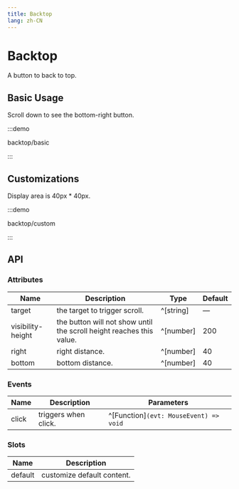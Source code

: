 ```yaml
---
title: Backtop
lang: zh-CN
---
```


# Backtop

A button to back to top.

## Basic Usage

Scroll down to see the bottom-right button.

:::demo

backtop/basic

:::

## Customizations

Display area is 40px \* 40px.

:::demo

backtop/custom

:::

## API

### Attributes

| Name              | Description                                                          | Type      | Default |
| ----------------- | -------------------------------------------------------------------- | --------- | ------- |
| target            | the target to trigger scroll.                                        | ^[string] | —       |
| visibility-height | the button will not show until the scroll height reaches this value. | ^[number] | 200     |
| right             | right distance.                                                      | ^[number] | 40      |
| bottom            | bottom distance.                                                     | ^[number] | 40      |

### Events

| Name  | Description          | Parameters                             |
| ----- | -------------------- | -------------------------------------- |
| click | triggers when click. | ^[Function]`(evt: MouseEvent) => void` |

### Slots

| Name    | Description                |
| ------- | -------------------------- |
| default | customize default content. |
